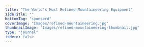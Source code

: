 ```yaml
---
title: "The World's Most Refined Mountaineering Equipment"
sideTitle: ""
bottomTag: "sponserd"
coverImage: "Images/refined-mountaineering.jpg"
thumbnailImage: "Images/refined-mountaineering-thumbnail.jpg"
type: "journal"
isHero: false
---
```

